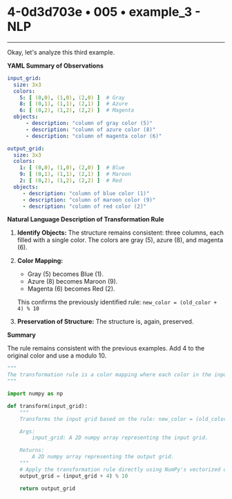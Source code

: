 # 4-0d3d703e • 005 • example_3 - NLP

---
Okay, let's analyze this third example.

**YAML Summary of Observations**

```yaml
input_grid:
  size: 3x3
  colors:
    5: [ (0,0), (1,0), (2,0) ]  # Gray
    8: [ (0,1), (1,1), (2,1) ]  # Azure
    6: [ (0,2), (1,2), (2,2) ]  # Magenta
  objects:
      - description: "column of gray color (5)"
      - description: "column of azure color (8)"
      - description: "column of magenta color (6)"

output_grid:
  size: 3x3
  colors:
    1: [ (0,0), (1,0), (2,0) ]  # Blue
    9: [ (0,1), (1,1), (2,1) ]  # Maroon
    2: [ (0,2), (1,2), (2,2) ]  # Red
  objects:
     - description: "column of blue color (1)"
     - description: "column of maroon color (9)"
     - description: "column of red color (2)"
```

**Natural Language Description of Transformation Rule**

1.  **Identify Objects:** The structure remains consistent: three columns, each filled with a single color. The colors are gray (5), azure (8), and magenta (6).

2.  **Color Mapping:**

    *   Gray (5) becomes Blue (1).
    *   Azure (8) becomes Maroon (9).
    *   Magenta (6) becomes Red (2).

    This confirms the previously identified rule: `new_color = (old_color + 4) % 10`

3.  **Preservation of Structure:** The structure is, again, preserved.

**Summary**

The rule remains consistent with the previous examples. Add 4 to the original color and use a modulo 10.

```python
"""
The transformation rule is a color mapping where each color in the input grid is replaced by a new color in the output grid. The new color is determined by adding 4 to the original color value and taking the modulo 10 of the result.
"""

import numpy as np

def transform(input_grid):
    """
    Transforms the input grid based on the rule: new_color = (old_color + 4) % 10.

    Args:
        input_grid: A 2D numpy array representing the input grid.

    Returns:
        A 2D numpy array representing the output grid.
    """
    # Apply the transformation rule directly using NumPy's vectorized operations.
    output_grid = (input_grid + 4) % 10

    return output_grid
```

